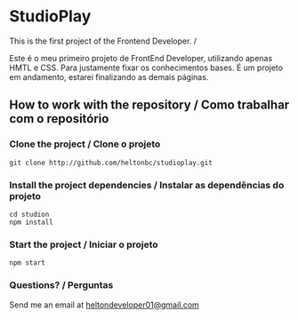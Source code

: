 # StudioPlay

This is the first project of the Frontend Developer. /

Este é o meu primeiro projeto de FrontEnd Developer, utilizando apenas HMTL e CSS.
Para justamente fixar os conhecimentos bases. É um projeto em andamento, estarei finalizando as demais páginas.

## How to work with the repository / Como trabalhar com o repositório

### Clone the project / Clone o projeto

```
git clone http://github.com/heltonbc/studioplay.git
```

### Install the project dependencies / Instalar as dependências do projeto

```
cd studion
npm install
```

### Start the project / Iniciar o projeto

```
npm start
```

### Questions? / Perguntas

Send me an email at [heltondeveloper01@gmail.com](mailto:heltondeveloper01@gmail.com)
